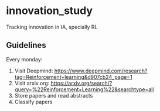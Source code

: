 # innovation_study

Tracking innovation in IA, specially RL

## Guidelines

Every monday:

1. Visit Deepmind: https://www.deepmind.com/research?tag=Reinforcement+learning&d907cb24_page=1
2. Visit arxiv.org: https://arxiv.org/search/?query=%22Reinforcement+Learning%22&searchtype=all
3. Store papers and read abstracts
4. Classify papers

